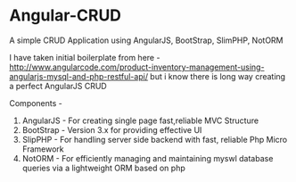 # Angular-CRUD
A simple CRUD Application using AngularJS, BootStrap, SlimPHP, NotORM

I have taken initial boilerplate from here - http://www.angularcode.com/product-inventory-management-using-angularjs-mysql-and-php-restful-api/ but i know there is long way creating a perfect AngularJS CRUD

Components - 

1. AngularJS - For creating single page fast,reliable MVC Structure
2. BootStrap - Version 3.x for providing effective UI
3. SlipPHP - For handling server side backend with fast, reliable Php Micro Framework
4. NotORM - For efficiently managing and maintaining myswl database queries via a lightweight ORM based on php
